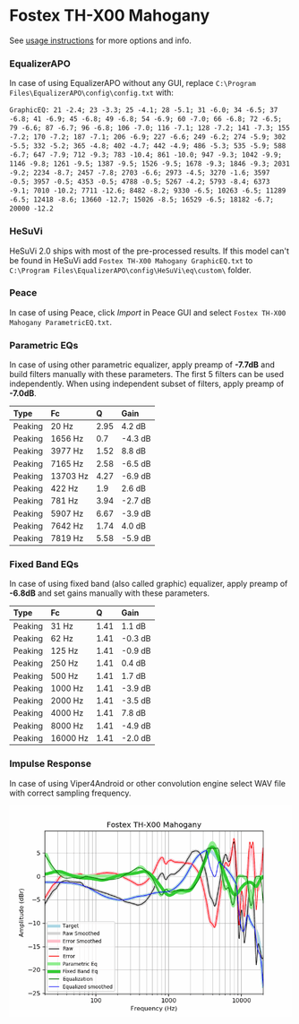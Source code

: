 # Fostex TH-X00 Mahogany
See [usage instructions](https://github.com/jaakkopasanen/AutoEq#usage) for more options and info.

### EqualizerAPO
In case of using EqualizerAPO without any GUI, replace `C:\Program Files\EqualizerAPO\config\config.txt`
with:
```
GraphicEQ: 21 -2.4; 23 -3.3; 25 -4.1; 28 -5.1; 31 -6.0; 34 -6.5; 37 -6.8; 41 -6.9; 45 -6.8; 49 -6.8; 54 -6.9; 60 -7.0; 66 -6.8; 72 -6.5; 79 -6.6; 87 -6.7; 96 -6.8; 106 -7.0; 116 -7.1; 128 -7.2; 141 -7.3; 155 -7.2; 170 -7.2; 187 -7.1; 206 -6.9; 227 -6.6; 249 -6.2; 274 -5.9; 302 -5.5; 332 -5.2; 365 -4.8; 402 -4.7; 442 -4.9; 486 -5.3; 535 -5.9; 588 -6.7; 647 -7.9; 712 -9.3; 783 -10.4; 861 -10.0; 947 -9.3; 1042 -9.9; 1146 -9.8; 1261 -9.5; 1387 -9.5; 1526 -9.5; 1678 -9.3; 1846 -9.3; 2031 -9.2; 2234 -8.7; 2457 -7.8; 2703 -6.6; 2973 -4.5; 3270 -1.6; 3597 -0.5; 3957 -0.5; 4353 -0.5; 4788 -0.5; 5267 -4.2; 5793 -8.4; 6373 -9.1; 7010 -10.2; 7711 -12.6; 8482 -8.2; 9330 -6.5; 10263 -6.5; 11289 -6.5; 12418 -8.6; 13660 -12.7; 15026 -8.5; 16529 -6.5; 18182 -6.7; 20000 -12.2
```

### HeSuVi
HeSuVi 2.0 ships with most of the pre-processed results. If this model can't be found in HeSuVi add
`Fostex TH-X00 Mahogany GraphicEQ.txt` to `C:\Program Files\EqualizerAPO\config\HeSuVi\eq\custom\` folder.

### Peace
In case of using Peace, click *Import* in Peace GUI and select `Fostex TH-X00 Mahogany ParametricEQ.txt`.

### Parametric EQs
In case of using other parametric equalizer, apply preamp of **-7.7dB** and build filters manually
with these parameters. The first 5 filters can be used independently.
When using independent subset of filters, apply preamp of **-7.0dB**.

| Type    | Fc       |    Q | Gain    |
|:--------|:---------|:-----|:--------|
| Peaking | 20 Hz    | 2.95 | 4.2 dB  |
| Peaking | 1656 Hz  | 0.7  | -4.3 dB |
| Peaking | 3977 Hz  | 1.52 | 8.8 dB  |
| Peaking | 7165 Hz  | 2.58 | -6.5 dB |
| Peaking | 13703 Hz | 4.27 | -6.9 dB |
| Peaking | 422 Hz   | 1.9  | 2.6 dB  |
| Peaking | 781 Hz   | 3.94 | -2.7 dB |
| Peaking | 5907 Hz  | 6.67 | -3.9 dB |
| Peaking | 7642 Hz  | 1.74 | 4.0 dB  |
| Peaking | 7819 Hz  | 5.58 | -5.9 dB |

### Fixed Band EQs
In case of using fixed band (also called graphic) equalizer, apply preamp of **-6.8dB** and set
gains manually with these parameters.

| Type    | Fc       |    Q | Gain    |
|:--------|:---------|:-----|:--------|
| Peaking | 31 Hz    | 1.41 | 1.1 dB  |
| Peaking | 62 Hz    | 1.41 | -0.3 dB |
| Peaking | 125 Hz   | 1.41 | -0.9 dB |
| Peaking | 250 Hz   | 1.41 | 0.4 dB  |
| Peaking | 500 Hz   | 1.41 | 1.7 dB  |
| Peaking | 1000 Hz  | 1.41 | -3.9 dB |
| Peaking | 2000 Hz  | 1.41 | -3.5 dB |
| Peaking | 4000 Hz  | 1.41 | 7.8 dB  |
| Peaking | 8000 Hz  | 1.41 | -4.9 dB |
| Peaking | 16000 Hz | 1.41 | -2.0 dB |

### Impulse Response
In case of using Viper4Android or other convolution engine select WAV file with correct sampling frequency.

![](https://raw.githubusercontent.com/jaakkopasanen/AutoEq/master/results/oratory1990/harman_over-ear_2018/Fostex%20TH-X00%20Mahogany/Fostex%20TH-X00%20Mahogany.png)